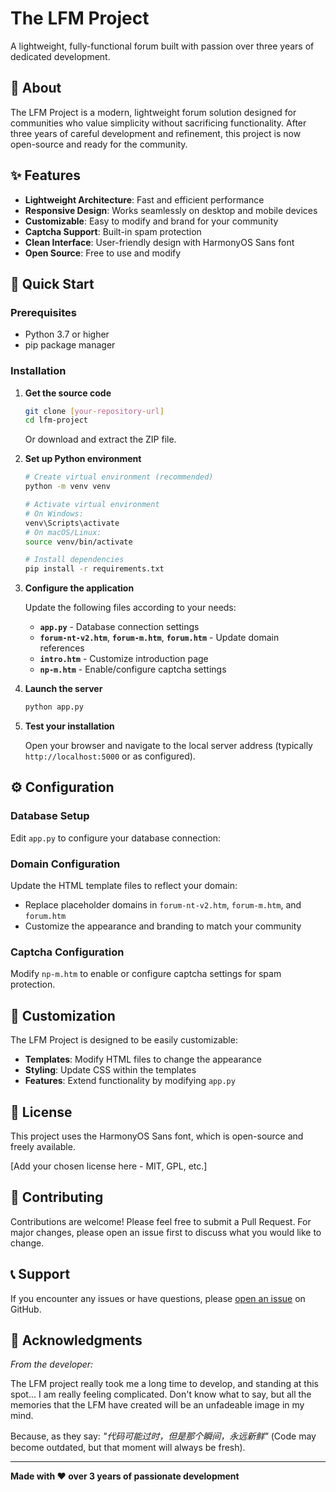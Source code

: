 # The LFM Project

A lightweight, fully-functional forum built with passion over three years of dedicated development.

## 🌟 About

The LFM Project is a modern, lightweight forum solution designed for communities who value simplicity without sacrificing functionality. After three years of careful development and refinement, this project is now open-source and ready for the community.

## ✨ Features

- **Lightweight Architecture**: Fast and efficient performance
- **Responsive Design**: Works seamlessly on desktop and mobile devices
- **Customizable**: Easy to modify and brand for your community
- **Captcha Support**: Built-in spam protection
- **Clean Interface**: User-friendly design with HarmonyOS Sans font
- **Open Source**: Free to use and modify

## 🚀 Quick Start

### Prerequisites

- Python 3.7 or higher
- pip package manager

### Installation

1. **Get the source code**
   ```bash
   git clone [your-repository-url]
   cd lfm-project
   ```
   
   Or download and extract the ZIP file.

2. **Set up Python environment**
   ```bash
   # Create virtual environment (recommended)
   python -m venv venv
   
   # Activate virtual environment
   # On Windows:
   venv\Scripts\activate
   # On macOS/Linux:
   source venv/bin/activate
   
   # Install dependencies
   pip install -r requirements.txt
   ```

3. **Configure the application**
   
   Update the following files according to your needs:
   
   - **`app.py`** - Database connection settings
   - **`forum-nt-v2.htm`**, **`forum-m.htm`**, **`forum.htm`** - Update domain references
   - **`intro.htm`** - Customize introduction page
   - **`np-m.htm`** - Enable/configure captcha settings

4. **Launch the server**
   ```bash
   python app.py
   ```

5. **Test your installation**
   
   Open your browser and navigate to the local server address (typically `http://localhost:5000` or as configured).


## ⚙️ Configuration

### Database Setup
Edit `app.py` to configure your database connection:


### Domain Configuration
Update the HTML template files to reflect your domain:
- Replace placeholder domains in `forum-nt-v2.htm`, `forum-m.htm`, and `forum.htm`
- Customize the appearance and branding to match your community

### Captcha Configuration
Modify `np-m.htm` to enable or configure captcha settings for spam protection.

## 🎨 Customization

The LFM Project is designed to be easily customizable:

- **Templates**: Modify HTML files to change the appearance
- **Styling**: Update CSS within the templates
- **Features**: Extend functionality by modifying `app.py`

## 📝 License

This project uses the HarmonyOS Sans font, which is open-source and freely available.

[Add your chosen license here - MIT, GPL, etc.]

## 🤝 Contributing

Contributions are welcome! Please feel free to submit a Pull Request. For major changes, please open an issue first to discuss what you would like to change.

## 📞 Support

If you encounter any issues or have questions, please [open an issue](link-to-issues) on GitHub.

## 🙏 Acknowledgments

*From the developer:*

The LFM project really took me a long time to develop, and standing at this spot... I am really feeling complicated. Don't know what to say, but all the memories that the LFM have created will be an unfadeable image in my mind.

Because, as they say: *"代码可能过时，但是那个瞬间，永远新鲜"* (Code may become outdated, but that moment will always be fresh).

---

**Made with ❤️ over 3 years of passionate development**